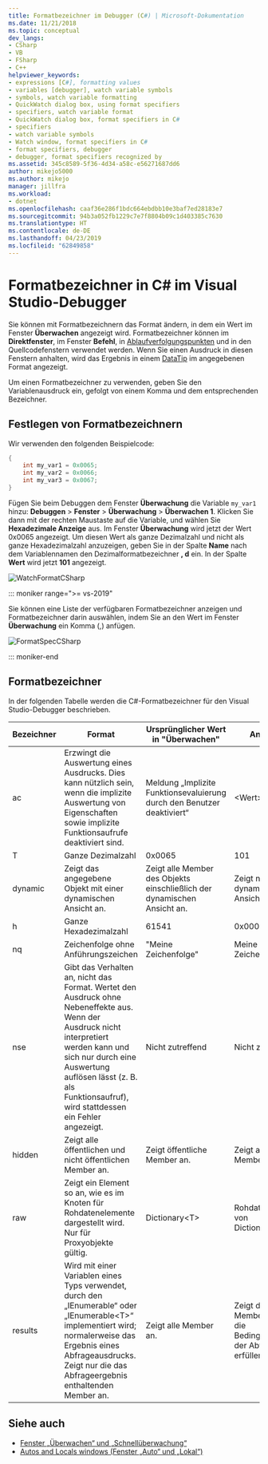 ```yaml
---
title: Formatbezeichner im Debugger (C#) | Microsoft-Dokumentation
ms.date: 11/21/2018
ms.topic: conceptual
dev_langs:
- CSharp
- VB
- FSharp
- C++
helpviewer_keywords:
- expressions [C#], formatting values
- variables [debugger], watch variable symbols
- symbols, watch variable formatting
- QuickWatch dialog box, using format specifiers
- specifiers, watch variable format
- QuickWatch dialog box, format specifiers in C#
- specifiers
- watch variable symbols
- Watch window, format specifiers in C#
- format specifiers, debugger
- debugger, format specifiers recognized by
ms.assetid: 345c8589-5f36-4d34-a58c-e56271687dd6
author: mikejo5000
ms.author: mikejo
manager: jillfra
ms.workload:
- dotnet
ms.openlocfilehash: caaf36e286f1bdc664ebdbb10e3baf7ed28183e7
ms.sourcegitcommit: 94b3a052fb1229c7e7f8804b09c1d403385c7630
ms.translationtype: HT
ms.contentlocale: de-DE
ms.lasthandoff: 04/23/2019
ms.locfileid: "62849858"
---
```

# <a name="format-specifiers-in-c-in-the-visual-studio-debugger"></a>Formatbezeichner in C# im Visual Studio-Debugger
Sie können mit Formatbezeichnern das Format ändern, in dem ein Wert im Fenster **Überwachen** angezeigt wird. Formatbezeichner können im **Direktfenster**, im Fenster **Befehl**, in [Ablaufverfolgungspunkten](../debugger/using-breakpoints.md#BKMK_Print_to_the_Output_window_with_tracepoints) und in den Quellcodefenstern verwendet werden. Wenn Sie einen Ausdruck in diesen Fenstern anhalten, wird das Ergebnis in einem [DataTip](../debugger/view-data-values-in-data-tips-in-the-code-editor.md) im angegebenen Format angezeigt.

Um einen Formatbezeichner zu verwenden, geben Sie den Variablenausdruck ein, gefolgt von einem Komma und dem entsprechenden Bezeichner.

## <a name="set-format-specifiers"></a>Festlegen von Formatbezeichnern
Wir verwenden den folgenden Beispielcode:

```csharp
{
    int my_var1 = 0x0065;
    int my_var2 = 0x0066;
    int my_var3 = 0x0067;
}
```

Fügen Sie beim Debuggen dem Fenster **Überwachung** die Variable `my_var1` hinzu: **Debuggen** > **Fenster** > **Überwachung** > **Überwachen 1**. Klicken Sie dann mit der rechten Maustaste auf die Variable, und wählen Sie **Hexadezimale Anzeige** aus. Im Fenster **Überwachung** wird jetzt der Wert 0x0065 angezeigt. Um diesen Wert als ganze Dezimalzahl und nicht als ganze Hexadezimalzahl anzuzeigen, geben Sie in der Spalte **Name** nach dem Variablennamen den Dezimalformatbezeichner **, d** ein. In der Spalte **Wert** wird jetzt **101** angezeigt.

![WatchFormatCSharp](../debugger/media/watchformatcsharp.png "WatchFormatCSharp")

::: moniker range=">= vs-2019" 

Sie können eine Liste der verfügbaren Formatbezeichner anzeigen und Formatbezeichner darin auswählen, indem Sie an den Wert im Fenster **Überwachung** ein Komma (,) anfügen. 

![FormatSpecCSharp](../debugger/media/vs-2019/format-specs-csharp.png "FormatSpecCSharp")

::: moniker-end

## <a name="format-specifiers"></a>Formatbezeichner
In der folgenden Tabelle werden die C#-Formatbezeichner für den Visual Studio-Debugger beschrieben.

|Bezeichner|Format|Ursprünglicher Wert in "Überwachen"|Anzeige|
|---------------|------------|--------------------------|--------------|
|ac|Erzwingt die Auswertung eines Ausdrucks. Dies kann nützlich sein, wenn die implizite Auswertung von Eigenschaften sowie implizite Funktionsaufrufe deaktiviert sind.|Meldung „Implizite Funktionsevaluierung durch den Benutzer deaktiviert“|\<Wert>|
|T|Ganze Dezimalzahl|0x0065|101|
|dynamic|Zeigt das angegebene Objekt mit einer dynamischen Ansicht an.|Zeigt alle Member des Objekts einschließlich der dynamischen Ansicht an.|Zeigt nur die dynamische Ansicht an.|
|h|Ganze Hexadezimalzahl|61541|0x0000F065|
|nq|Zeichenfolge ohne Anführungszeichen|"Meine Zeichenfolge"|Meine Zeichenfolge|
|nse|Gibt das Verhalten an, nicht das Format. Wertet den Ausdruck ohne Nebeneffekte aus. Wenn der Ausdruck nicht interpretiert werden kann und sich nur durch eine Auswertung auflösen lässt (z. B. als Funktionsaufruf), wird stattdessen ein Fehler angezeigt.|Nicht zutreffend|Nicht zutreffend|
|hidden|Zeigt alle öffentlichen und nicht öffentlichen Member an.|Zeigt öffentliche Member an.|Zeigt alle Member an.|
|raw|Zeigt ein Element so an, wie es im Knoten für Rohdatenelemente dargestellt wird. Nur für Proxyobjekte gültig.|Dictionary\<T>|Rohdatenansicht von Dictionary\<T>|
|results|Wird mit einer Variablen eines Typs verwendet, durch den „IEnumerable“ oder „IEnumerable\<T>“ implementiert wird; normalerweise das Ergebnis eines Abfrageausdrucks. Zeigt nur die das Abfrageergebnis enthaltenden Member an.|Zeigt alle Member an.|Zeigt die Member an, die die Bedingungen der Abfrage erfüllen.|

## <a name="see-also"></a>Siehe auch
- [Fenster „Überwachen“ und „Schnellüberwachung“](../debugger/watch-and-quickwatch-windows.md)
- [Autos and Locals windows (Fenster „Auto“ und „Lokal“)](../debugger/autos-and-locals-windows.md)
